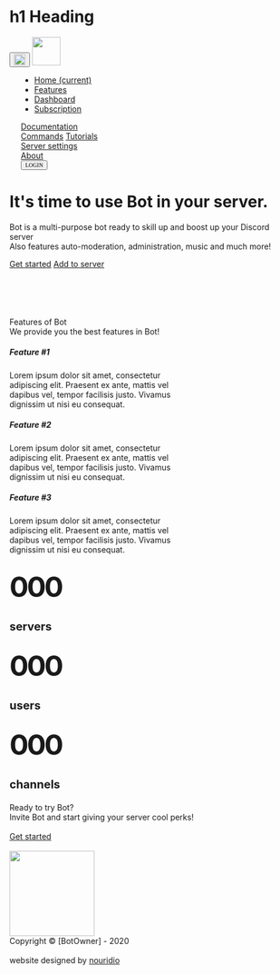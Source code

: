 # h1 Heading
<!DOCTYPE html>
<html lang="en">
<head>
    <meta charset="UTF-8">
    <meta name="viewport" content="width=device-width, initial-scale=1, shrink-to-fit=no">
    <link rel="stylesheet" href="css/bootstrap.min.css">
    <link rel="stylesheet" href="css/main.css">
    <link rel="stylesheet" href="css/now-ui-kit.css">
    <link href="https://fonts.googleapis.com/css?family=Poppins:300,400,600,700,800,900&display=swap" rel="stylesheet">
    <link href="https://fonts.googleapis.com/css?family=Montserrat:400,600,700,800,900&display=swap" rel="stylesheet">
    <link href="https://fonts.googleapis.com/css?family=Lato:300,400,600,700,800,900&display=swap" rel="stylesheet">
    <title>Your bot name</title>
</head>
<body>
<nav class="navbar navbar-expand-lg bg-transparent">
    <button class="navbar-toggler" type="button" data-toggle="collapse" data-target="#navbarSupportedContent" aria-controls="navbarSupportedContent" aria-expanded="false" aria-label="Toggle navigation">
        <img src="assets/menuIcon.svg" width="20px" height="20px" style="max-width: none !important;">
    </button>
    <img src="assets/BotLogo.svg" width="50" height="50">
    <div class="collapse navbar-collapse" id="navbarSupportedContent" style="margin-left: 20px !important">
        <ul class="navbar-nav mr-auto">
            <li class="nav-item active">
                <a class="nav-link" href="#/">Home <span class="sr-only">(current)</span></a>
            </li>
            <li class="nav-item">
                <a class="nav-link" href="#">Features</a>
            </li>
            <li class="nav-item">
                <a class="nav-link" href="#">Dashboard</a>
            </li>
            <li class="nav-item">
                <a class="nav-link" href="#">Subscription</a>
            </li>
        </ul>
        <div class="nav-item dropdown">
            <a class="nav-link dropdown-toggle" href="#" id="navbarDropdown" role="button" data-toggle="dropdown" aria-haspopup="true" aria-expanded="false">
                Documentation
            </a>
            <div class="dropdown-menu" aria-labelledby="navbarDropdown">
                <a class="dropdown-item" href="#">Commands</a>
                <a class="dropdown-item" href="#">Tutorials</a>
                <div class="dropdown-divider"></div>
                <a class="dropdown-item" href="#">Server settings</a>
            </div>
        </div>
        <div class="nav-item">
            <a class="nav-link" href="#">About</a>
        </div>
        <button class="btn login-btn btn-outline-accent my-2 my-sm-0" style="font-size: 10px !important;font-family: poppins !important;">LOGIN</button>
    </div>
</nav>
<div class="heading">
    <h1 class="display-5 title">It's time to use Bot in your server.</h1>
    <p class="subtitle">Bot is a multi-purpose bot ready to skill up and boost up your Discord server<br />Also features auto-moderation, administration, music and much more!</p>
    <a class="btn btn-primary btn-lg" href="#start_link" target="_blank" role="button">Get started</a>
    <a class="btn btn-secondary btn-lg" href="#server_link" target="_blank" role="button">Add to server</a>
    <br /><br /><br /><br /><br /><br />
</div>
<div class="features">
    <div class="title">Features of Bot</div>
    <div class="subtitle">We provide you the best features in Bot!</div>
    <div class="cards">
        <div class="card" style="width: 18rem;">
        <div class="card-body">
            <h5 class="card-title">Feature #1</h5>
            <p class="card-text">Lorem ipsum dolor sit amet, consectetur adipiscing elit. Praesent ex ante, mattis vel dapibus vel, tempor facilisis justo. Vivamus dignissim ut nisi eu consequat.</p>
        </div>
    </div>
        <div class="card" style="width: 18rem;">
            <div class="card-body">
                <h5 class="card-title">Feature #2</h5>
                <p class="card-text">Lorem ipsum dolor sit amet, consectetur adipiscing elit. Praesent ex ante, mattis vel dapibus vel, tempor facilisis justo. Vivamus dignissim ut nisi eu consequat.</p>
            </div>
        </div>
        <div class="card" style="width: 18rem;">
            <div class="card-body">
                <h5 class="card-title">Feature #3</h5>
                <p class="card-text">Lorem ipsum dolor sit amet, consectetur adipiscing elit. Praesent ex ante, mattis vel dapibus vel, tempor facilisis justo. Vivamus dignissim ut nisi eu consequat.</p>
            </div>
        </div>
    </div>
</div>
<div class="statistics">
    <div class="cards">
        <div class="card statistic" style="width: 18rem;">
            <div class="card-body">
                <p class="card-title" style="font-size: 50px !important;line-height: 15px !important;letter-spacing: -0.06em !important;font-weight: bold !important;">000</h1>
                <p style="font-weight: bold !important;font-size: 20px !important;">servers</p>
            </div>
        </div>
        <div class="card statistic" style="width: 18rem;">
            <div class="card-body">
                <p class="card-title" style="font-size: 50px !important;line-height: 15px !important;letter-spacing: -0.06em !important;font-weight: bold !important;">000</h1>
                <p style="font-weight: bold !important;font-size: 20px !important;">users</p>
            </div>
        </div>
        <div class="card statistic" style="width: 18rem;">
            <div class="card-body">
                <p class="card-title" style="font-size: 50px !important;line-height: 15px !important;letter-spacing: -0.06em !important;font-weight: bold !important;">000</h1>
                <p style="font-weight: bold !important;font-size: 20px !important;">channels</p>
            </div>
        </div>
    </div>
</div>
<div class="page_end">
    <div class="start">
        <div class="card">
            <div class="card-body gs-card">
                <div class="title">Ready to try Bot?</div>
                <div class="subtitle">Invite Bot and start giving your server cool perks!</div>
                <br />
                <a class="btn btn-primary btn-lg" href="#start_link" role="button">Get started</a>
            </div><br />
        </div>
    </div>
    <div class="footer">
        <div class="bot-footer">
            <img src="assets/BotLogoWord.svg" width="150"><br />
            Copyright © [BotOwner] - 2020
        </div><br/>
        <div class="nouridio">website designed by <a href="https://nouridio.com"> nouridio</a></div>
    </di
</div>
<script src="https://code.jquery.com/jquery-3.3.1.slim.min.js" integrity="sha384-q8i/X+965DzO0rT7abK41JStQIAqVgRVzpbzo5smXKp4YfRvH+8abtTE1Pi6jizo" crossorigin="anonymous"></script>
<script src="https://cdnjs.cloudflare.com/ajax/libs/popper.js/1.14.7/umd/popper.min.js" integrity="sha384-UO2eT0CpHqdSJQ6hJty5KVphtPhzWj9WO1clHTMGa3JDZwrnQq4sF86dIHNDz0W1" crossorigin="anonymous"></script>
<script src="https://stackpath.bootstrapcdn.com/bootstrap/4.3.1/js/bootstrap.min.js" integrity="sha384-JjSmVgyd0p3pXB1rRibZUAYoIIy6OrQ6VrjIEaFf/nJGzIxFDsf4x0xIM+B07jRM" crossorigin="anonymous"></script>
<script src="js/now-ui-kit.min.js"></script>
</body>
</html>
